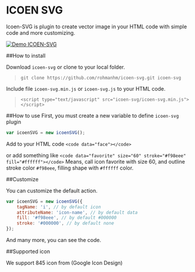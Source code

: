 # ICOEN SVG

Icoen-SVG is plugin to create vector image in your HTML code with simple code and more customizing.

[![Demo ICOEN-SVG](http://img.youtube.com/vi/PiSAmveSWi8/0.jpg)](http://www.youtube.com/watch?v=PiSAmveSWi8)

##How to install

Download `icoen-svg` or clone to your local folder.

>`git clone https://github.com/rohmanhm/icoen-svg.git icoen-svg`

Include file `icoen-svg.min.js` or `icoen-svg.js` to your HTML code.

>`<script type="text/javascript" src="icoen-svg/icoen-svg.min.js"></script>`

##How to use
First, you must create a new variable to define `icoen-svg` plugin

```javascript
var icoenSVG = new icoenSVG();
```
Add to your HTML code 
`<code data="face"></code>`

or add something like 
`<code data="favorite" size="60" stroke="#f98eee" fill="#ffffff"></code>`
Means, call icon favorite with size 60, and outline stroke color `#f98eee`, filling shape with `#ffffff` color.

##Customize

You can customize the default action.

```javascript
var icoenSVG = new icoenSVG({
	tagName: 'i', // by default icon
	attributeName: 'icon-name', // by default data
	fill: '#f98eee', // by default #000000
	stroke: '#000000', // by default none
});
```

And many more, you can see the code.

##Supported icon

We support 845 icon from (Google Icon Design)